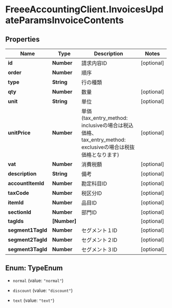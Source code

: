 # FreeeAccountingClient.InvoicesUpdateParamsInvoiceContents

## Properties
Name | Type | Description | Notes
------------ | ------------- | ------------- | -------------
**id** | **Number** | 請求内容ID | [optional] 
**order** | **Number** | 順序 | 
**type** | **String** | 行の種類 | 
**qty** | **Number** | 数量 | [optional] 
**unit** | **String** | 単位 | [optional] 
**unitPrice** | **Number** | 単価 (tax_entry_method: inclusiveの場合は税込価格、tax_entry_method: exclusiveの場合は税抜価格となります) | [optional] 
**vat** | **Number** | 消費税額 | [optional] 
**description** | **String** | 備考 | [optional] 
**accountItemId** | **Number** | 勘定科目ID | [optional] 
**taxCode** | **Number** | 税区分ID | [optional] 
**itemId** | **Number** | 品目ID | [optional] 
**sectionId** | **Number** | 部門ID | [optional] 
**tagIds** | **[Number]** |  | [optional] 
**segment1TagId** | **Number** | セグメント１ID | [optional] 
**segment2TagId** | **Number** | セグメント２ID | [optional] 
**segment3TagId** | **Number** | セグメント３ID | [optional] 


<a name="TypeEnum"></a>
## Enum: TypeEnum


* `normal` (value: `"normal"`)

* `discount` (value: `"discount"`)

* `text` (value: `"text"`)




